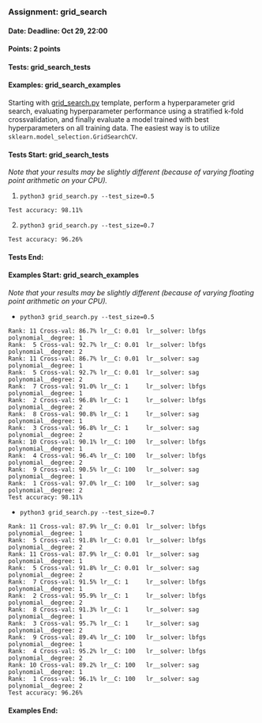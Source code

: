 ### Assignment: grid_search
#### Date: Deadline: Oct 29, 22:00
#### Points: 2 points
#### Tests: grid_search_tests
#### Examples: grid_search_examples

Starting with [grid_search.py](https://github.com/ufal/npfl129/tree/master/labs/03/grid_search.py)
template, perform a hyperparameter grid search, evaluating hyperparameter performance
using a stratified k-fold crossvalidation, and finally evaluate a model
trained with best hyperparameters on all training data. The easiest way is
to utilize `sklearn.model_selection.GridSearchCV`.

#### Tests Start: grid_search_tests
_Note that your results may be slightly different (because of varying floating point arithmetic on your CPU)._

1. `python3 grid_search.py --test_size=0.5`
```
Test accuracy: 98.11%
```

2. `python3 grid_search.py --test_size=0.7`
```
Test accuracy: 96.26%
```
#### Tests End:
#### Examples Start: grid_search_examples
_Note that your results may be slightly different (because of varying floating point arithmetic on your CPU)._

- `python3 grid_search.py --test_size=0.5`
```
Rank: 11 Cross-val: 86.7% lr__C: 0.01  lr__solver: lbfgs polynomial__degree: 1
Rank:  5 Cross-val: 92.7% lr__C: 0.01  lr__solver: lbfgs polynomial__degree: 2
Rank: 11 Cross-val: 86.7% lr__C: 0.01  lr__solver: sag   polynomial__degree: 1
Rank:  5 Cross-val: 92.7% lr__C: 0.01  lr__solver: sag   polynomial__degree: 2
Rank:  7 Cross-val: 91.0% lr__C: 1     lr__solver: lbfgs polynomial__degree: 1
Rank:  2 Cross-val: 96.8% lr__C: 1     lr__solver: lbfgs polynomial__degree: 2
Rank:  8 Cross-val: 90.8% lr__C: 1     lr__solver: sag   polynomial__degree: 1
Rank:  3 Cross-val: 96.8% lr__C: 1     lr__solver: sag   polynomial__degree: 2
Rank: 10 Cross-val: 90.1% lr__C: 100   lr__solver: lbfgs polynomial__degree: 1
Rank:  4 Cross-val: 96.4% lr__C: 100   lr__solver: lbfgs polynomial__degree: 2
Rank:  9 Cross-val: 90.5% lr__C: 100   lr__solver: sag   polynomial__degree: 1
Rank:  1 Cross-val: 97.0% lr__C: 100   lr__solver: sag   polynomial__degree: 2
Test accuracy: 98.11%
```

- `python3 grid_search.py --test_size=0.7`
```
Rank: 11 Cross-val: 87.9% lr__C: 0.01  lr__solver: lbfgs polynomial__degree: 1
Rank:  5 Cross-val: 91.8% lr__C: 0.01  lr__solver: lbfgs polynomial__degree: 2
Rank: 11 Cross-val: 87.9% lr__C: 0.01  lr__solver: sag   polynomial__degree: 1
Rank:  5 Cross-val: 91.8% lr__C: 0.01  lr__solver: sag   polynomial__degree: 2
Rank:  7 Cross-val: 91.5% lr__C: 1     lr__solver: lbfgs polynomial__degree: 1
Rank:  2 Cross-val: 95.9% lr__C: 1     lr__solver: lbfgs polynomial__degree: 2
Rank:  8 Cross-val: 91.3% lr__C: 1     lr__solver: sag   polynomial__degree: 1
Rank:  3 Cross-val: 95.7% lr__C: 1     lr__solver: sag   polynomial__degree: 2
Rank:  9 Cross-val: 89.4% lr__C: 100   lr__solver: lbfgs polynomial__degree: 1
Rank:  4 Cross-val: 95.2% lr__C: 100   lr__solver: lbfgs polynomial__degree: 2
Rank: 10 Cross-val: 89.2% lr__C: 100   lr__solver: sag   polynomial__degree: 1
Rank:  1 Cross-val: 96.1% lr__C: 100   lr__solver: sag   polynomial__degree: 2
Test accuracy: 96.26%
```
#### Examples End:
